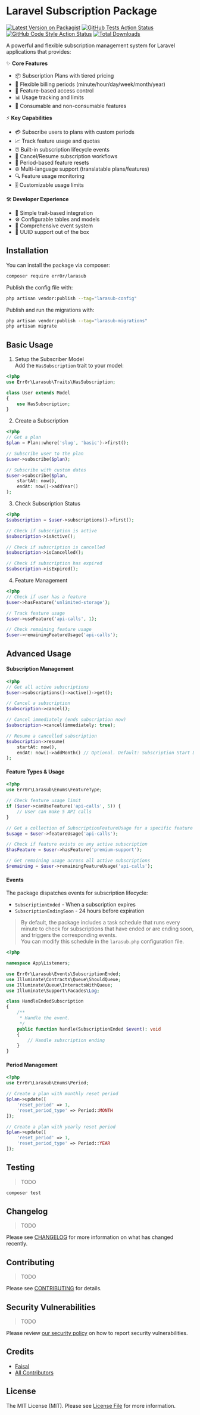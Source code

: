 # Laravel Subscription Package

[![Latest Version on Packagist](https://img.shields.io/packagist/v/err0r/larasub.svg?style=flat-square)](https://packagist.org/packages/err0r/larasub)
[![GitHub Tests Action Status](https://img.shields.io/github/actions/workflow/status/err0r/larasub/run-tests.yml?branch=main&label=tests&style=flat-square)](https://github.com/err0r/larasub/actions?query=workflow%3Arun-tests+branch%3Amain)
[![GitHub Code Style Action Status](https://img.shields.io/github/actions/workflow/status/err0r/larasub/fix-php-code-style-issues.yml?branch=main&label=code%20style&style=flat-square)](https://github.com/err0r/larasub/actions?query=workflow%3A"Fix+PHP+code+style+issues"+branch%3Amain)
[![Total Downloads](https://img.shields.io/packagist/dt/err0r/larasub.svg?style=flat-square)](https://packagist.org/packages/err0r/larasub)

A powerful and flexible subscription management system for Laravel applications that provides:

✨ **Core Features**
- 📦 Subscription Plans with tiered pricing
- 🔄 Flexible billing periods (minute/hour/day/week/month/year)
- 🎯 Feature-based access control
- 📊 Usage tracking and limits
- 🔋 Consumable and non-consumable features

⚡ **Key Capabilities**
- 💳 Subscribe users to plans with custom periods
- 📈 Track feature usage and quotas
- ⏰ Built-in subscription lifecycle events
- 🔄 Cancel/Resume subscription workflows
- 📅 Period-based feature resets
- 🌐 Multi-language support (translatable plans/features)
- 🔍 Feature usage monitoring
- 🎚️ Customizable usage limits

🛠️ **Developer Experience**
- 🧩 Simple trait-based integration
- ⚙️ Configurable tables and models
- 📝 Comprehensive event system
- 🔌 UUID support out of the box

## Installation

You can install the package via composer:

```bash
composer require err0r/larasub
```

Publish the config file with:

```bash
php artisan vendor:publish --tag="larasub-config"
```

Publish and run the migrations with:

```bash
php artisan vendor:publish --tag="larasub-migrations"
php artisan migrate
```

## Basic Usage

1. Setup the Subscriber Model  
Add the `HasSubscription` trait to your model:

```php
<?php
use Err0r\Larasub\Traits\HasSubscription;

class User extends Model
{
    use HasSubscription;
}
```

2. Create a Subscription

```php
<?php
// Get a plan
$plan = Plan::where('slug', 'basic')->first();

// Subscribe user to the plan
$user->subscribe($plan);

// Subscribe with custom dates
$user->subscribe($plan, 
    startAt: now(), 
    endAt: now()->addYear()
);
```

3. Check Subscription Status

```php
<?php
$subscription = $user->subscriptions()->first();

// Check if subscription is active
$subscription->isActive();

// Check if subscription is cancelled
$subscription->isCancelled();

// Check if subscription has expired
$subscription->isExpired();
```

4. Feature Management

```php
<?php
// Check if user has a feature
$user->hasFeature('unlimited-storage');

// Track feature usage
$user->useFeature('api-calls', 1);

// Check remaining feature usage
$user->remainingFeatureUsage('api-calls');
```

## Advanced Usage

#### Subscription Management

```php
<?php
// Get all active subscriptions
$user->subscriptions()->active()->get();

// Cancel a subscription
$subscription->cancel();

// Cancel immediately (ends subscription now)
$subscription->cancel(immediately: true);

// Resume a cancelled subscription
$subscription->resume(
    startAt: now(),
    endAt: now()->addMonth() // Optional. Default: Subscription Start Date + Plan Duration
);
```

#### Feature Types & Usage

```php
<?php
use Err0r\Larasub\Enums\FeatureType;

// Check feature usage limit
if ($user->canUseFeature('api-calls', 5)) {
    // User can make 5 API calls
}

// Get a collection of SubscriptionFeatureUsage for a specific feature across all user's subscriptions
$usage = $user->featureUsage('api-calls');

// Check if feature exists on any active subscription
$hasFeature = $user->hasFeature('premium-support');

// Get remaining usage across all active subscriptions
$remaining = $user->remainingFeatureUsage('api-calls');
```

#### Events

The package dispatches events for subscription lifecycle:
- `SubscriptionEnded` - When a subscription expires
- `SubscriptionEndingSoon` - 24 hours before expiration

> By default, the package includes a task schedule that runs every minute to check for subscriptions that have ended or are ending soon, and triggers the corresponding events.   
> You can modify this schedule in the `larasub.php` configuration file.

```php
<?php

namespace App\Listeners;

use Err0r\Larasub\Events\SubscriptionEnded;
use Illuminate\Contracts\Queue\ShouldQueue;
use Illuminate\Queue\InteractsWithQueue;
use Illuminate\Support\Facades\Log;

class HandleEndedSubscription
{
    /**
     * Handle the event.
     */
    public function handle(SubscriptionEnded $event): void
    {
        // Handle subscription ending
    }
}
```

#### Period Management

```php
<?php
use Err0r\Larasub\Enums\Period;

// Create a plan with monthly reset period
$plan->update([
    'reset_period' => 1,
    'reset_period_type' => Period::MONTH
]);

// Create a plan with yearly reset period
$plan->update([
    'reset_period' => 1, 
    'reset_period_type' => Period::YEAR
]);
```

## Testing
> TODO   

```bash
composer test
```

## Changelog
> TODO   

Please see [CHANGELOG](CHANGELOG.md) for more information on what has changed recently.

## Contributing
> TODO   

Please see [CONTRIBUTING](CONTRIBUTING.md) for details.

## Security Vulnerabilities
> TODO   

Please review [our security policy](../../security/policy) on how to report security vulnerabilities.

## Credits

- [Faisal](https://github.com/err0r)
- [All Contributors](../../contributors)

## License

The MIT License (MIT). Please see [License File](LICENSE.md) for more information.
